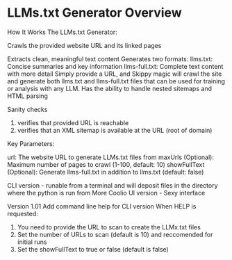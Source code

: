 # LLMs.txt Generator Overview

How It Works
The LLMs.txt Generator:

Crawls the provided website URL and its linked pages

Extracts clean, meaningful text content
Generates two formats:
llms.txt: Concise summaries and key information
llms-full.txt: Complete text content with more detail
Simply provide a URL, and Skippy magic will crawl the site and generate both llms.txt and llms-full.txt files that can be used for training or analysis with any LLM.
Has the ability to handle nested sitemaps and HTML parsing

Sanity checks 
1. verifies that provided URL is reachable
2. verifies that an XML sitemap is available at the URL (root of domain)

​Key Parameters:

url: The website URL to generate LLMs.txt files from
maxUrls (Optional): Maximum number of pages to crawl (1-100, default: 10)
showFullText (Optional): Generate llms-full.txt in addition to llms.txt (default: false)

CLI version - runable from a terminal and will deposit files in the directory where the python is run from
More Coolio UI version - Sexy interface 

Version 1.01
Add command line help for CLI version
When HELP is requested:
1. You need to provide the URL to scan to create the LLMx.txt files
2. Set the number of URLs to scan (default is 10) and reccomended for initial runs
3. Set the showFullText to true or false (default is false)